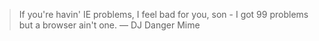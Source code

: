 
> If you're havin' IE problems, I feel bad for you, son - I got 99 problems but a browser ain't one. — DJ Danger Mime
